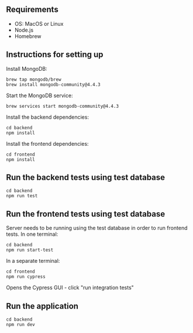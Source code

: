 ## Requirements
* OS: MacOS or Linux
* Node.js
* Homebrew

## Instructions for setting up

Install MongoDB:
```
brew tap mongodb/brew
brew install mongodb-community@4.4.3
```

Start the MongoDB service:
```
brew services start mongodb-community@4.4.3
```

Install the backend dependencies:
```
cd backend
npm install
```

Install the frontend dependencies:
```
cd frontend
npm install
```

## Run the backend tests using test database
```
cd backend
npm run test
```

## Run the frontend tests using test database
Server needs to be running using the test database in order to run frontend tests. In one terminal:
```
cd backend
npm run start-test
```
In a separate terminal:
```
cd frontend
npm run cypress
```
Opens the Cypress GUI - click "run integration tests"

## Run the application
```
cd backend
npm run dev
```

